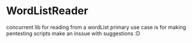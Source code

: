 # WordListReader

concurrent lib for reading from a wordList
primary use case is for making pentesting scripts
make an inssue with suggestions :D
